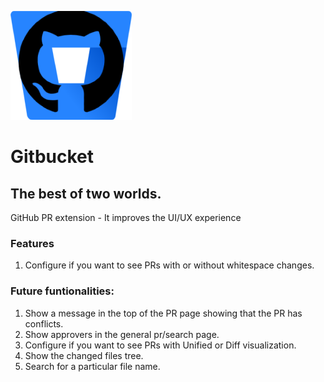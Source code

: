 ![Logo](https://github.com/ivanfranco502/gitbucket/blob/main/src/img/gitbucket.png)
# Gitbucket
## The best of two worlds. 
GitHub PR extension - It improves the UI/UX experience

### Features
1. Configure if you want to see PRs with or without whitespace changes.

### Future funtionalities:
1. Show a message in the top of the PR page showing that the PR has conflicts.
2. Show approvers in the general pr/search page.
3. Configure if you want to see PRs with Unified or Diff visualization.
4. Show the changed files tree.
5. Search for a particular file name.
